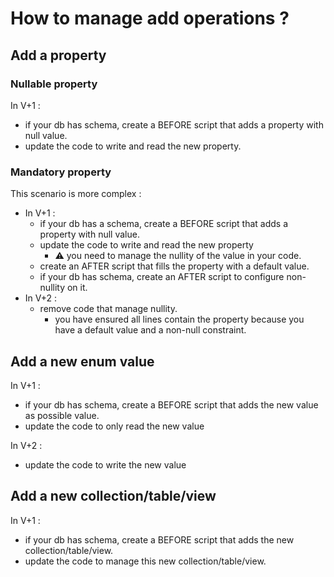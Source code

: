 # How to manage add operations ?

## Add a property
### Nullable property

In V+1 :
  - if your db has schema, create a BEFORE script that adds a property with null value.
  - update the code to write and read the new property.

### Mandatory property

This scenario is more complex :
- In V+1 :
  - if your db has a schema, create a BEFORE script that adds a property with null value.
  - update the code to write and read the new property
    - :warning: you need to manage the nullity of the value in your code.
  - create an AFTER script that fills the property with a default value.
  - if your db has schema, create an AFTER script to configure non-nullity on it.
- In V+2 :
  - remove code that manage nullity.
    - you have ensured all lines contain the property because you have a default value and a non-null constraint.


## Add a new enum value

In V+1 :
  - if your db has schema, create a BEFORE script that adds the new value as possible value.
  - update the code to only read the new value

In V+2 :
  - update the code to write the new value


## Add a new collection/table/view

In V+1 :
- if your db has schema, create a BEFORE script that adds the new collection/table/view.
- update the code to manage this new collection/table/view.

